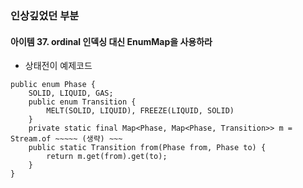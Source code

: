 ### 인상깊었던 부분
#### 아이템 37. ordinal 인덱싱 대신 EnumMap을 사용하라
- 상태전이 예제코드
```
public enum Phase {
    SOLID, LIQUID, GAS;
    public enum Transition {
        MELT(SOLID, LIQUID), FREEZE(LIQUID, SOLID)
    }
    private static final Map<Phase, Map<Phase, Transition>> m = Stream.of ~~~~~ (생략) ~~~
    public static Transition from(Phase from, Phase to) {
        return m.get(from).get(to);
    }
}
```
